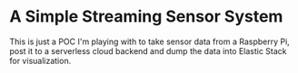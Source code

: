# A Simple Streaming Sensor System

This is just a POC I'm playing with to take sensor data from a Raspberry Pi, post it to a serverless cloud backend and dump the data into Elastic Stack for visualization.
